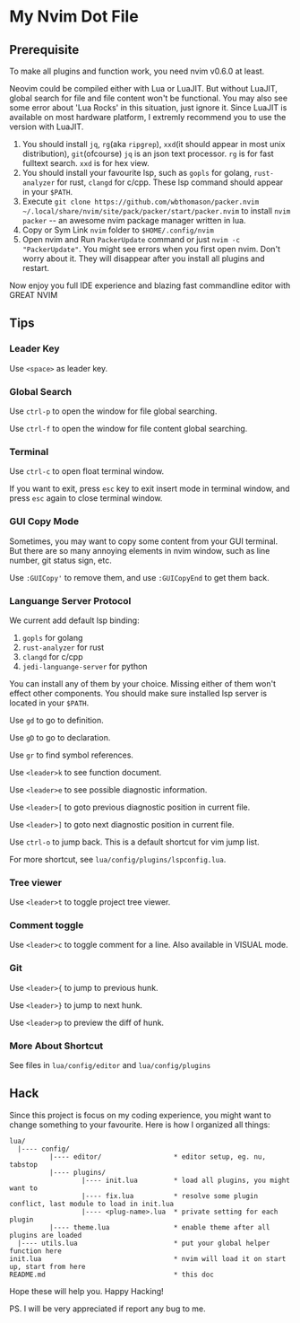 # My Nvim Dot File

## Prerequisite

To make all plugins and function work, you need nvim v0.6.0 at least.

Neovim could be compiled either with Lua or LuaJIT. But without LuaJIT,
global search for file and file content won't be functional. You may also
see some error about 'Lua Rocks' in this situation, just ignore it. Since
LuaJIT is available on most hardware platform, I extremly recommend you to
use the version with LuaJIT.

1. You should install `jq`, `rg`(aka `ripgrep`), `xxd`(it should appear in most unix distribution), `git`(ofcourse)
   `jq` is an json text processor. `rg` is for fast fulltext search. `xxd` is for hex view.
2. You should install your favourite lsp, such as `gopls` for golang, `rust-analyzer` for rust, `clangd` for c/cpp.
   These lsp command should appear in your `$PATH`.
3. Execute `git clone https://github.com/wbthomason/packer.nvim ~/.local/share/nvim/site/pack/packer/start/packer.nvim`
   to install `nvim packer` -- an awesome nvim package manager written in lua.
4. Copy or Sym Link `nvim` folder to `$HOME/.config/nvim`
5. Open nvim and Run `PackerUpdate` command or just `nvim -c "PackerUpdate"`.
   You might see errors when you first open nvim. Don't worry about it. They will disappear
   after you install all plugins and restart.

Now enjoy you full IDE experience and blazing fast commandline editor with GREAT NVIM 

## Tips

### Leader Key

Use `<space>` as leader key.

### Global Search

Use `ctrl-p` to open the window for file global searching.

Use `ctrl-f` to open the window for file content global searching.

### Terminal

Use `ctrl-c` to open float terminal window.

If you want to exit, press `esc` key to exit insert mode in terminal window,
and press `esc` again to close terminal window.

### GUI Copy Mode

Sometimes, you may want to copy some content from your GUI terminal. But there
are so many annoying elements in nvim window, such as line number, git status
sign, etc.

Use `:GUICopy'` to remove them, and use `:GUICopyEnd` to get them back.

### Languange Server Protocol

We current add default lsp binding:

1. `gopls` for golang
2. `rust-analyzer` for rust
3. `clangd` for c/cpp
4. `jedi-languange-server` for python

You can install any of them by your choice. Missing either of them won't effect
other components. You should make sure installed lsp server is located in your
`$PATH`.

Use `gd` to go to definition.

Use `gD` to go to declaration.

Use `gr` to find symbol references.

Use `<leader>k` to see function document.

Use `<leader>e` to see possible diagnostic information.

Use `<leader>[` to goto previous diagnostic position in current file.

Use `<leader>]` to goto next diagnostic position in current file.

Use `ctrl-o` to jump back. This is a default shortcut for vim jump list.

For more shortcut, see `lua/config/plugins/lspconfig.lua`.

### Tree viewer

Use `<leader>t` to toggle project tree viewer.

### Comment toggle

Use `<leader>c` to toggle comment for a line. Also available in VISUAL mode.

### Git

Use `<leader>{` to jump to previous hunk.

Use `<leader>}` to jump to next hunk.

Use `<leader>p` to preview the diff of hunk.

### More About Shortcut

See files in `lua/config/editor` and `lua/config/plugins`

## Hack

Since this project is focus on my coding experience, you might want to change
something to your favourite. Here is how I organized all things:

```plain
lua/
  |---- config/
          |---- editor/                  * editor setup, eg. nu, tabstop
          |---- plugins/
                  |---- init.lua         * load all plugins, you might want to
                  |---- fix.lua          * resolve some plugin conflict, last module to load in init.lua
                  |---- <plug-name>.lua  * private setting for each plugin
          |---- theme.lua                * enable theme after all plugins are loaded
  |---- utils.lua                        * put your global helper function here
init.lua                                 * nvim will load it on start up, start from here
README.md                                * this doc
```

Hope these will help you. Happy Hacking!

PS. I will be very appreciated if report any bug to me.
